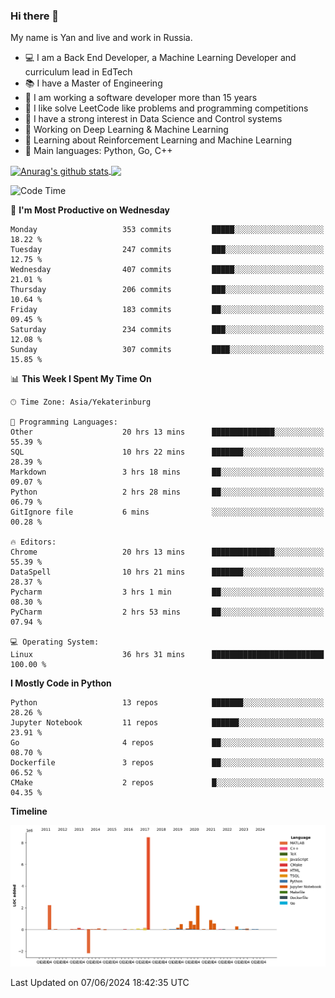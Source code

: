 ### Hi there 👋

My name is Yan and live and work in Russia.

- 💻 I am a Back End Developer, a Machine Learning Developer and curriculum lead in EdTech
- 📚 I have a Master of Engineering
- 🤔 I am working a software developer more than 15 years
- 🌱 I like solve LeetCode like problems and programming competitions
- 📝 I have a strong interest in Data Science and Control systems
- 🔭 Working on Deep Learning & Machine Learning
- 🌱 Learning about Reinforcement Learning and Machine Learning
- 🌟 Main languages: Python, Go, C++

<!--


**yanchick/yanchick** is a ✨ _special_ ✨ repository because its `README.md` (this file) appears on your GitHub profile.

Here are some ideas to get you started:

- I am a self taught Full Stack Developer and a Machine Learning Developer
- 🌱 I’m currently learning ...
- 👯 I’m looking to collaborate on ...
- 🤔 I’m looking for help with ...
- 💬 Ask me about ...
- 📫 How to reach me: ...
- 😄 Pronouns: ...
- ⚡ Fun fact: ...

-->


<a href="https://github.com/anuraghazra/github-readme-stats">
    <img align="center" src="https://github-readme-stats.vercel.app/api?username=yanchick&count_private=true" alt="Anurag's github stats" />
</a>
<a href="https://github.com/anuraghazra/github-readme-stats">
    <img align="center" src="https://github-readme-stats.vercel.app/api/top-langs/?username=yanchick&hide=javascript,html,CSS" />
</a>

<!--START_SECTION:waka-->
![Code Time](http://img.shields.io/badge/Code%20Time-1%2C997%20hrs%2044%20mins-blue)

📅 **I'm Most Productive on Wednesday** 

```text
Monday                   353 commits         █████░░░░░░░░░░░░░░░░░░░░   18.22 % 
Tuesday                  247 commits         ███░░░░░░░░░░░░░░░░░░░░░░   12.75 % 
Wednesday                407 commits         █████░░░░░░░░░░░░░░░░░░░░   21.01 % 
Thursday                 206 commits         ███░░░░░░░░░░░░░░░░░░░░░░   10.64 % 
Friday                   183 commits         ██░░░░░░░░░░░░░░░░░░░░░░░   09.45 % 
Saturday                 234 commits         ███░░░░░░░░░░░░░░░░░░░░░░   12.08 % 
Sunday                   307 commits         ████░░░░░░░░░░░░░░░░░░░░░   15.85 % 
```


📊 **This Week I Spent My Time On** 

```text
🕑︎ Time Zone: Asia/Yekaterinburg

💬 Programming Languages: 
Other                    20 hrs 13 mins      ██████████████░░░░░░░░░░░   55.39 % 
SQL                      10 hrs 22 mins      ███████░░░░░░░░░░░░░░░░░░   28.39 % 
Markdown                 3 hrs 18 mins       ██░░░░░░░░░░░░░░░░░░░░░░░   09.07 % 
Python                   2 hrs 28 mins       ██░░░░░░░░░░░░░░░░░░░░░░░   06.79 % 
GitIgnore file           6 mins              ░░░░░░░░░░░░░░░░░░░░░░░░░   00.28 % 

🔥 Editors: 
Chrome                   20 hrs 13 mins      ██████████████░░░░░░░░░░░   55.39 % 
DataSpell                10 hrs 21 mins      ███████░░░░░░░░░░░░░░░░░░   28.37 % 
Pycharm                  3 hrs 1 min         ██░░░░░░░░░░░░░░░░░░░░░░░   08.30 % 
PyCharm                  2 hrs 53 mins       ██░░░░░░░░░░░░░░░░░░░░░░░   07.94 % 

💻 Operating System: 
Linux                    36 hrs 31 mins      █████████████████████████   100.00 % 
```

**I Mostly Code in Python** 

```text
Python                   13 repos            ███████░░░░░░░░░░░░░░░░░░   28.26 % 
Jupyter Notebook         11 repos            ██████░░░░░░░░░░░░░░░░░░░   23.91 % 
Go                       4 repos             ██░░░░░░░░░░░░░░░░░░░░░░░   08.70 % 
Dockerfile               3 repos             ██░░░░░░░░░░░░░░░░░░░░░░░   06.52 % 
CMake                    2 repos             █░░░░░░░░░░░░░░░░░░░░░░░░   04.35 % 
```



**Timeline**

![Lines of Code chart](https://raw.githubusercontent.com/yanchick/yanchick/main/assets/bar_graph.png)


 Last Updated on 07/06/2024 18:42:35 UTC
<!--END_SECTION:waka-->

